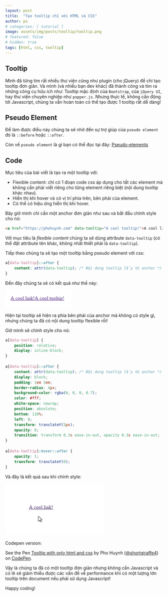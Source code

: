 ```yaml
---
layout: post
title:  "Tạo tooltip chỉ với HTML và CSS"
author: po
# categories: [ tutorial ]
image: assets/img/posts/tooltip/tooltip.png
# featured: false
# hidden: true
tags: [html, css, tooltip]
---
```


## Tooltip
Mình đã từng tìm rất nhiều thư viện cũng như plugin (cho jQuery) để chỉ tạo tooltip đơn giản. Và mình (và nhiều bạn dev khác) đã thành công và tìm ra những công cụ hữu ích như:
Tooltip mặc định của `Bootstrap`, của `jQuery UI`, hay thư viện chuyên nghiệp như `popper.js`. Nhưng thực tế, không cần động tới Javascript, chúng ta vẫn hoàn toàn có thể tạo được 1 tooltip rất dễ dàng!

## Pseudo Element

Để làm được điều này chúng ta sẽ nhờ đến sự trợ giúp của `pseudo element` đó là `::before` hoặc `::after`.

Còn về `pseudo element` là gì bạn có thể đọc tại đây: [Pseudo-elements](https://developer.mozilla.org/en-US/docs/Web/CSS/Pseudo-elements)

## Code

Mục tiêu của bài viết là tạo ra một tooltip với:
- Flexible content: chỉ có 1 đoạn code css áp dụng cho tất các element mà không cần phải viết riêng cho từng element riêng biệt (nội dung tooltip khác nhau).
- Hiển thị khi hover và có vị trí phía trên, bên phải của element.
- Có thể có hiệu ứng hiển thị khi hover.

Bây giờ mình chỉ cần một anchor đơn giản như sau và bắt đầu chỉnh style cho nó:

```html
<a href="https://phohuynh.com" data-tooltip="A cool tooltip!">A cool link &#x1F984;!</a>
```

Với mục tiêu là _flexible content_ chúng ta sẽ dùng attribute `data-tooltip` (có thể đặt attribute tên khác, không nhất thiết phải là `data-tooltip`).

Tiếp theo chúng ta sẽ tạo một tooltip bằng pseudo element với css:

```css
a[data-tooltip]::after {
    content: attr(data-tooltip); /* Nội dung tooltip lấy từ anchor */
}
```

Đến đây chúng ta sẽ có kết quả như thế này:

![Step 1](/assets/img/posts/tooltip/step1.png "Step 1")

Hiện tại tooltip sẽ hiện ra phía bên phải của anchor mà không có style gì, nhưng chúng ta đã có nội dung tooltip flexible rồi!

Giờ mình sẽ chỉnh style cho nó:

```css
a[data-tooltip] {
    position: relative;
    display: inline-block;
}

a[data-tooltip]::after {
    content: attr(data-tooltip); /* Nội dung tooltip lấy từ anchor */
    display: block;
    padding: 1em 3em;
    border-radius: 4px;
    background-color: rgba(0, 0, 0, 0.7);
    color: #fff;
    white-space: nowrap;
    position: absolute;
    bottom: 110%;
    left: 0;
    transform: translateY(5px);
    opacity: 0;
    transition: transform 0.3s ease-in-out, opacity 0.3s ease-in-out;
}

a[data-tooltip]:hover::after {
    opacity: 1;
    transform: translateY(0);
}
```

Và đây là kết quả sau khi chỉnh style:

![Step 2](/assets/img/posts/tooltip/tooltip.gif "Step 2")

Codepen version:
<p data-height="265" data-theme-id="0" data-slug-hash="JaaZBJ" data-default-tab="result" data-user="shortgiraffe4" data-pen-title="Tooltip with only html and css" class="codepen">See the Pen <a href="https://codepen.io/shortgiraffe4/pen/JaaZBJ/">Tooltip with only html and css</a> by Pho Huynh (<a href="https://codepen.io/shortgiraffe4">@shortgiraffe4</a>) on <a href="https://codepen.io">CodePen</a>.</p>
<script src="https://static.codepen.io/assets/embed/ei.js"></script>

Vậy là chúng ta đã có một tooltip đơn giản nhưng không cần Javascript và có lẽ sẽ giảm thiểu được các vấn đề về performance khi có một lượng lớn tooltip trên document nếu phải sử dụng Javascript!

Happy coding!